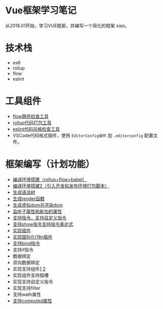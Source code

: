 # Vue框架学习笔记

从2018.01开始，学习VUE框架，并编写一个简化的框架 xiao。

# 技术栈

* es6
* rollup
* flow
* eslint

# 工具组件
* [flow静态检查工具](https://github.com/xwjie/VueStudyNote/tree/master/component-flow)
* [rollup代码打包工具](https://github.com/xwjie/VueStudyNote/tree/master/component-rollup)
* [eslint代码风格检查工具](https://github.com/xwjie/VueStudyNote/issues/4)
* VSCode代码格式插件，使用 `EditorConfig插件` 加  `.editorconfig` 配置文件。

# 框架编写（计划功能）

* [编译环境搭建（rollup+flow+babel）](https://github.com/xwjie/VueStudyNote/issues/1)
* [编译环境搭建2（引入开发和发布环境打包脚本）](https://github.com/xwjie/VueStudyNote/issues/2)
* [生成语法树](https://github.com/xwjie/VueStudyNote/issues/3)
* [生成render函数](https://github.com/xwjie/VueStudyNote/issues/5)
* [生成虚拟dom并渲染dom](https://github.com/xwjie/VueStudyNote/issues/6)
* [监听子属性和新加的属性](https://github.com/xwjie/VueStudyNote/issues/7)
* [支持指令，支持自定义指令](https://github.com/xwjie/VueStudyNote/issues/9)
* [支持show指令支持指令表达式](https://github.com/xwjie/VueStudyNote/issues/10)
* [实现插件](https://github.com/xwjie/VueStudyNote/issues/11)
* [实现国际化i18n插件](https://github.com/xwjie/VueStudyNote/issues/12)
* [支持bind指令](https://github.com/xwjie/VueStudyNote/issues/15)
* 支持if指令
* 数据绑定
* 双向数据绑定
* 实现支持组件[1](https://github.com/xwjie/VueStudyNote/issues/13) [2](https://github.com/xwjie/VueStudyNote/issues/14)
* 实现组件支持插槽
* 实现支持自定义指令
* 实现支持filter
* 支持wath属性
* [支持computed属性](https://github.com/xwjie/VueStudyNote/issues/8)

